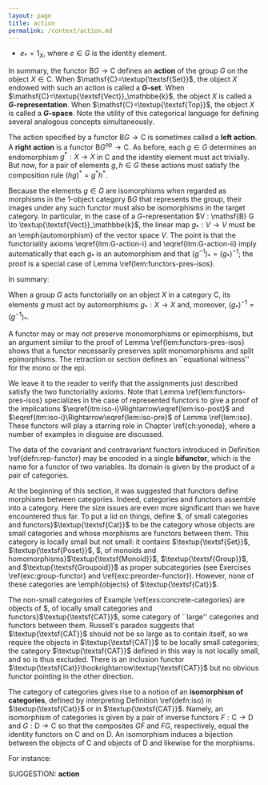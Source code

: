 ```yaml
---
layout: page
title: action
permalink: /context/action.md
---
```

-  $e_* = 1_X$, where $e \in G$ is the identity element.

In summary, the functor $\mathsf{B} G \to \mathsf{C}$ defines an **action** of the group $G$ on the object $X \in \mathsf{C}$. When $\mathsf{C}=\textup{\textsf{Set}}$, the object $X$ endowed with such an action is called a **$G$-set**. When $\mathsf{C}=\textup{\textsf{Vect}}_\mathbbe{k}$, the object $X$ is called a **$G$-representation**. When $\mathsf{C}=\textup{\textsf{Top}}$, the object $X$ is called a **$G$-space**. Note the utility of this categorical language for defining several analogous concepts simultaneously.


The action specified by a functor $\mathsf{B} G \to \mathsf{C}$ is sometimes called a **left action**. A **right action** is a functor $\mathsf{B} G^\mathrm{op} \to \mathsf{C}$. As before, each $g \in G$ determines an endomorphism $g^* : X \to X$ in $\mathsf{C}$ and the identity element must act trivially. But now, for a pair of elements $g,h \in G$ these actions must satisfy the composition rule $(hg)^*=g^*h^*$.

Because the elements $g \in G$ are isomorphisms when regarded as morphisms in the 1-object category $\mathsf{B} G$ that represents the group, their images under any such functor must also be isomorphisms in the target category. In particular, in the case of a $G$-representation $V : \mathsf{B} G \to \textup{\textsf{Vect}}_\mathbbe{k}$, the linear map $g_* : V \to V$ must be an \emph{automorphism} of the vector space $V$.
The point is that the functoriality axioms \eqref{itm:G-action-i} and \eqref{itm:G-action-ii} imply automatically that each $g_*$ is an automorphism and that $(g^{-1})_* = (g_*)^{-1}$; the proof is a special case of Lemma \ref{lem:functors-pres-isos}.


In summary:

 When a group $G$ acts functorially on an object $X$ in a category $\mathsf{C}$, its elements $g$ must act by automorphisms $g_* : X \to X$ and, moreover, $(g_*)^{-1} = (g^{-1})_*$.


A functor may or may not preserve monomorphisms or epimorphisms, but an argument similar to the proof of Lemma \ref{lem:functors-pres-isos} shows that a functor necessarily preserves split monomorphisms and split epimorphisms. The retraction or section defines an ``equational witness'' for the mono or the epi.



We leave it to the reader to verify that the assignments just described satisfy the two functoriality axioms. Note that Lemma \ref{lem:functors-pres-isos} specializes in the case of represented functors to give a proof of the implications $\eqref{itm:iso-i}\Rightarrow\eqref{lem:iso-post}$ and $\eqref{itm:iso-i}\Rightarrow\eqref{lem:iso-pre}$ of Lemma \ref{lem:iso}. These functors will play a starring role in Chapter \ref{ch:yoneda}, where a number of examples in disguise are discussed.

The data of the covariant and contravariant functors introduced in Definition \ref{defn:rep-functor} may be encoded in a single **bifunctor**, which is the name for a functor of two variables. Its domain is given by the product of a pair of categories.





At the beginning of this section, it was suggested that functors define morphisms between categories. Indeed, categories and functors assemble into a category. Here the size issues are even more significant than we have encountered thus far. To put a lid on things, define $, of small categories and functors}$\textup{\textsf{Cat}}$ to be the category whose objects are small categories and whose morphisms are functors between them. This category is locally small but not small: it contains $\textup{\textsf{Set}}$, $\textup{\textsf{Poset}}$, $, of monoids and homomorphisms}$\textup{\textsf{Monoid}}$,  $\textup{\textsf{Group}}$, and  $\textup{\textsf{Groupoid}}$  as proper subcategories (see Exercises \ref{exc:group-functor} and \ref{exc:preorder-functor}). However, none of these categories are \emph{objects} of $\textup{\textsf{Cat}}$.

 The non-small categories of Example \ref{exs:concrete-categories} are objects of $, of locally small categories and functors}$\textup{\textsf{CAT}}$, some category of ``large'' categories and functors between them. Russell's paradox suggests that $\textup{\textsf{CAT}}$ should not be so large as to contain itself, so we require the objects in $\textup{\textsf{CAT}}$ to be locally small categories; the category $\textup{\textsf{CAT}}$ defined in this way is not locally small, and so is thus excluded. There is an inclusion functor $\textup{\textsf{Cat}}\hookrightarrow\textup{\textsf{CAT}}$ but no obvious functor pointing in the other direction.

The category of categories gives rise to a notion of an **isomorphism of categories**, defined by interpreting Definition \ref{defn:iso} in $\textup{\textsf{Cat}}$ or in $\textup{\textsf{CAT}}$. Namely, an isomorphism of categories is given by a pair of inverse functors $F : \mathsf{C} \to \mathsf{D}$ and $G : \mathsf{D} \to \mathsf{C}$ so that the composites $GF$ and $FG$, respectively, equal the identity functors on $\mathsf{C}$ and on $\mathsf{D}$. An isomorphism induces a bijection between the objects of $\mathsf{C}$ and objects of $\mathsf{D}$ and likewise for the morphisms.

 For instance:


SUGGESTION: **action**